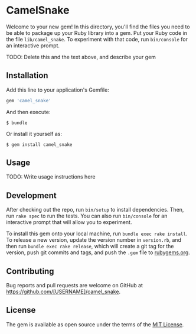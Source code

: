 # CamelSnake

Welcome to your new gem! In this directory, you'll find the files you need to be able to package up your Ruby library into a gem. Put your Ruby code in the file `lib/camel_snake`. To experiment with that code, run `bin/console` for an interactive prompt.

TODO: Delete this and the text above, and describe your gem

## Installation

Add this line to your application's Gemfile:

```ruby
gem 'camel_snake'
```

And then execute:

    $ bundle

Or install it yourself as:

    $ gem install camel_snake

## Usage

TODO: Write usage instructions here

## Development

After checking out the repo, run `bin/setup` to install dependencies. Then, run `rake spec` to run the tests. You can also run `bin/console` for an interactive prompt that will allow you to experiment.

To install this gem onto your local machine, run `bundle exec rake install`. To release a new version, update the version number in `version.rb`, and then run `bundle exec rake release`, which will create a git tag for the version, push git commits and tags, and push the `.gem` file to [rubygems.org](https://rubygems.org).

## Contributing

Bug reports and pull requests are welcome on GitHub at https://github.com/[USERNAME]/camel_snake.


## License

The gem is available as open source under the terms of the [MIT License](http://opensource.org/licenses/MIT).

